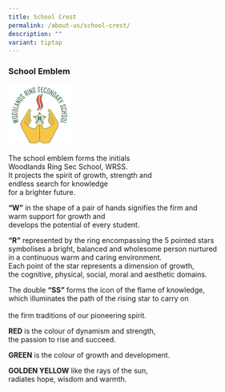 ```yaml
---
title: School Crest
permalink: /about-us/school-crest/
description: ""
variant: tiptap
---
```

### **School Emblem**

<img src="/images/logo.gif" style="width:25%">

The school emblem forms the initials<br>
Woodlands Ring Sec School, WRSS.<br>
It projects the spirit of growth, strength and<br>
endless search for knowledge<br>
for a brighter future.

**“W”**&nbsp;in the shape of a pair of hands signifies the firm and<br>
warm support for growth and<br>
develops the potential of every student.

**“R”**&nbsp;represented by the ring encompassing the 5 pointed stars<br>
symbolises a bright, balanced and wholesome person nurtured<br>
in a continuous warm and caring environment.<br>
Each point of the star represents a dimension of growth,<br>
the cognitive, physical, social, moral and aesthetic domains.

The double&nbsp;**“SS”**&nbsp;forms the icon of the flame of knowledge,<br>
which illuminates the path of the rising star to carry on<br>  
the firm traditions of our pioneering spirit.

**RED**&nbsp;is the colour of dynamism and strength,<br>
the passion to rise and succeed.

**GREEN**&nbsp;is the colour of growth and development.

**GOLDEN YELLOW**&nbsp;like the rays of the sun,<br>
radiates hope, wisdom and warmth.